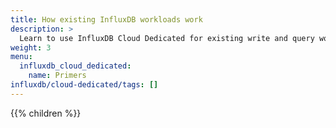 ```yaml
---
title: How existing InfluxDB workloads work
description: >
  Learn to use InfluxDB Cloud Dedicated for existing write and query workloads coming from previous version of InfluxDB.
weight: 3
menu:
  influxdb_cloud_dedicated:
    name: Primers
influxdb/cloud-dedicated/tags: []
---
```


{{% children %}}